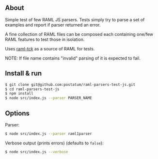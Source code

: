 ## About

Simple test of few RAML JS parsers. Tests simply try to parse a set of examples and report if parser returned an error.

A fine collection of RAML files can be composed each containing one/few RAML features to test those in isolation.

Uses [raml-tck](https://github.com/raml-org/raml-tck/tree/master/tests/raml-1.0) as a source of RAML for tests.

NOTE: If file name contains "invalid" parsing of it is expected to fail.

## Install & run

```sh
$ git clone git@github.com:postatum/raml-parsers-test-js.git
$ cd raml-parsers-test-js
$ npm install
$ node src/index.js --parser PARSER_NAME
```

## Options

Parser:
```sh
$ node src/index.js --parser raml1parser
```

Verbose output (prints errors) (defaults to `false`):

```sh
$ node src/index.js --verbose
```
